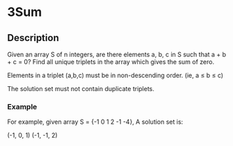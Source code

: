 # 3Sum

## Description

Given an array S of n integers, are there elements a, b, c in S such that a + b + c = 0? Find all unique triplets in the array which gives the sum of zero.

Elements in a triplet (a,b,c) must be in non-descending order. (ie, a ≤ b ≤ c)

The solution set must not contain duplicate triplets.

### Example
For example, given array S = {-1 0 1 2 -1 -4}, A solution set is:

(-1, 0, 1)
(-1, -1, 2)
